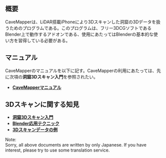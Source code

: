 ## 概要
CaveMapperは、LiDAR搭載iPhoneにより3Dスキャンした洞窟の3Dデータを扱うためのプログラムである。このプログラムは、フリー3DCGソフトであるBlender上で動作するアドオンである、使用にあたってはBlenderの基本的な使い方を習得している必要がある。


## マニュアル
CaveMapperのマニュアルを以下に記す。CaveMapperの利用にあたっては、先に次項の**洞窟3Dスキャン入門**を参照されたい。
- <a href = "https://github.com/CaveMapper/CaveMapper/wiki/02_CaveMapper Manual" >**CaveMapperマニュアル**</a>  

## 3Dスキャンに関する知見
- <a href = "https://github.com/CaveMapper/CaveMapper/wiki/01_Introduction_of_3D_Scanning" >**洞窟3Dスキャン入門**</a>  
- <a href = "https://github.com/CaveMapper/CaveMapper/wiki/03_Blender_Advanced_Technique" >**Blender応用テクニック**</a>  
- <a href = "https://cavemapper.github.io/CaveViewer/" >**3Dスキャンデータの例**</a>


 Note:  
 Sorry, all above documents are written by only Japanese. If you have interest, please try to use some translation service.
